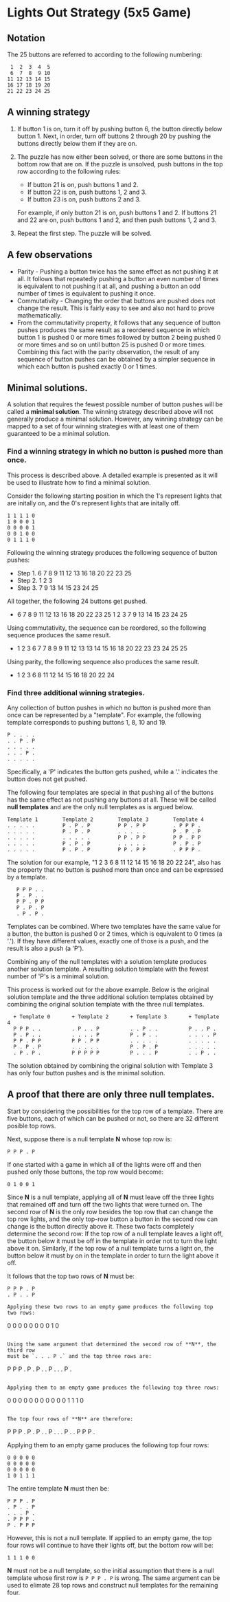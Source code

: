 # Lights Out Strategy (5x5 Game)

## Notation

The 25 buttons are referred to according to the following numbering:
```
 1  2  3  4  5
 6  7  8  9 10
11 12 13 14 15
16 17 18 19 20
21 22 23 24 25
```

## A winning strategy

1. If button 1 is on, turn it off by pushing button 6, the button directly
   below button 1.  Next, in order, turn off buttons 2 through 20 by pushing the
   buttons directly below them if they are on.
1. The puzzle has now either been solved, or there are some buttons in the
   bottom row that are on.  If the puzzle is unsolved, push buttons in the top row
   according to the following rules:
   *  If button 21 is on, push buttons 1 and 2.
   *  If button 22 is on, push buttons 1, 2 and 3.
   *  If button 23 is on, push buttons 2 and 3.

   For example, if only button 21 is on, push buttons 1 and 2.  If buttons 21 and
   22 are on, push buttons 1 and 2, and then push buttons 1, 2 and 3.
1. Repeat the first step.  The puzzle will be solved.

## A few observations
* Parity - Pushing a button twice has the same effect as not pushing it at all.
  It follows that repeatedly pushing a button an even number of times is
  equivalent to not pushing it at all, and pushing a button an odd number of
  times is equivalent to pushing it once.
* Commutativity - Changing the order that buttons are pushed does not change the
  result.  This is fairly easy to see and also not hard to prove mathematically.
* From the commutativity property, it follows that any sequence of button pushes
  produces the same result as a reordered sequence in which button 1 is pushed 0
  or more times followed by button 2 being pushed 0 or more times and so on until
  button 25 is pushed 0 or more times.  Combining this fact with the parity
  observation, the result of any sequence of button pushes can be obtained by a
  simpler sequence in which each button is pushed exactly 0 or 1 times.

## Minimal solutions.

A solution that requires the fewest possible number of button pushes will be
called a **minimal solution**. The winning strategy described above will not
generally produce a minimal solution. However, any winning strategy can be
mapped to a set of four winning strategies with at least one of them guaranteed
to be a minimal solution.

### Find a winning strategy in which no button is pushed more than once.
This process is described above.  A detailed example is presented as it will be
used to illustrate how to find a minimal solution.

Consider the following starting position in which the 1's represent lights that
are initally on, and the 0's represent lights that are initally off.
```
1 1 1 1 0
1 0 0 0 1
0 0 0 0 1
0 0 1 0 0
0 1 1 1 0
```
Following the winning strategy produces the following sequence of button pushes:
* Step 1.  6 7 8 9 11 12 13 16 18 20 22 23 25
* Step 2.  1 2 3
* Step 3.  7 9 13 14 15 23 24 25

All together, the following 24 buttons get pushed.
* 6 7 8 9 11 12 13 16 18 20 22 23 25 1 2 3 7 9 13 14 15 23 24 25

Using commutativity, the sequence can be reordered, so the following sequence
produces the same result.
* 1 2 3 6 7 7 8 9 9 11 12 13 13 14 15 16 18 20 22 23 23 24 25 25

Using parity, the following sequence also produces the same result.
* 1 2 3 6 8 11 12 14 15 16 18 20 22 24

### Find three additional winning strategies.
Any collection of button pushes in which no button is pushed more than once can
be represented by a "template".  For example, the following template
corresponds to pushing buttons 1, 8, 10 and 19.
```
P . . . .
. . P . P
. . . . .
. . . P .
. . . . .
```
Specifically, a 'P' indicates the button gets pushed, while a '.' indicates the
button does not get pushed.

The following four templates are special in that pushing all of the buttons has
the same effect as not pushing any buttons at all. These will be called **null
templates** and are the only null templates as is argued below.
```
Template 1        Template 2        Template 3        Template 4
. . . . .         P . P . P         P P . P P         . P P P .
. . . . .         P . P . P         . . . . .         P . P . P
. . . . .         . . . . .         P P . P P         P P . P P
. . . . .         P . P . P         . . . . .         P . P . P
. . . . .         P . P . P         P P . P P         . P P P .
```

The solution for our example, "1 2 3 6 8 11 12 14 15 16 18 20 22 24", also has
the property that no button is pushed more than once and can be expressed by a
template.
```
   P P P . .
   P . P . .
   P P . P P
   P . P . P
   . P . P .
```

Templates can be combined. Where two templates have the same value for a button,
the button is pushed 0 or 2 times, which is equivalent to 0 times (a '.'). If
they have different values, exactly one of those is a push, and the result is
also a push (a 'P').

Combining any of the null templates with a solution template produces another
solution template. A resulting solution template with the fewest number of 'P's
is a minimal solution.

This process is worked out for the above example. Below is the original
solution template and the three additional solution templates obtained by
combining the original solution template with the three null templates.
```
  + Template 0       + Template 2       + Template 3       + Template 4
  P P P . .          . P . . P          . . P . .          P . . P .
  P . P . .          . . . . P          P . P . .          . . . . P
  P P . P P          P P . P P          . . . . .          . . . . .
  P . P . P          . . . . .          P . P . P          . . . . .
  . P . P .          P P P P P          P . . . P          . . P . .
```
The solution obtained by combining the original solution with Template 3 has
only four button pushes and is the minimal solution.

## A proof that there are only three null templates.
Start by considering the possibilities for the top row of a template.
There are five buttons, each of which can be pushed or not, so there are 32
different posible top rows.

Next, suppose there is a null template **N** whose top row is:
```
P P P . P
```

If one started with a game in which all of the lights were off and then
pushed only those buttons, the top row would become:
```
0 1 0 0 1
```

Since **N** is a null template, applying all of **N** must leave off the three
lights that remained off and turn off the two lights that were turned on.  The
second row of **N** is the only row besides the top row that can change the top
row lights, and the only top-row button a button in the second row can change
is the button directly above it. These two facts completely determine the
second row: If the top row of a null template leaves a light off, the button
below it must be off in the template in order not to turn the light above it
on. Similarly, if the top row of a null template turns a light on, the button
below it must by on in the template in order to turn the light above it off.

It follows that the top two rows of **N** must be:
```
P P P . P
. P . . P

Applying these two rows to an empty game produces the following top two rows:
```
0 0 0 0 0
0 0 0 1 0
```

Using the same argument that determined the second row of **N**, the third row
must be `. . . P .` and the top three rows are:
```
P P P . P
. P . . P
. . . P .

```

Applying them to an empty game produces the following top three rows:
```
0 0 0 0 0
0 0 0 0 0
0 1 1 1 0
```

The top four rows of **N** are therefore:
```
P P P . P
. P . . P
. . . P .
. P P P .

Applying them to an empty game produces the following top four rows:
```
0 0 0 0 0
0 0 0 0 0
0 0 0 0 0
1 0 1 1 1
```

The entire template **N** must then be:
```
P P P . P
. P . . P
. . . P .
. P P P .
P . P P P
```

However, this is not a null template. If applied to an empty game, the top
four rows will continue to have their lights off, but the bottom row will be:
```
1 1 1 0 0
```

**N** must not be a null template, so the initial assumption that there is a null
template whose first row is `P P P . P` is wrong. The same argument can be used
to elimate 28 top rows and construct null templates for the remaining four.



